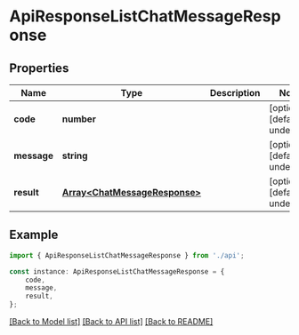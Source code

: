 # ApiResponseListChatMessageResponse


## Properties

Name | Type | Description | Notes
------------ | ------------- | ------------- | -------------
**code** | **number** |  | [optional] [default to undefined]
**message** | **string** |  | [optional] [default to undefined]
**result** | [**Array&lt;ChatMessageResponse&gt;**](ChatMessageResponse.md) |  | [optional] [default to undefined]

## Example

```typescript
import { ApiResponseListChatMessageResponse } from './api';

const instance: ApiResponseListChatMessageResponse = {
    code,
    message,
    result,
};
```

[[Back to Model list]](../README.md#documentation-for-models) [[Back to API list]](../README.md#documentation-for-api-endpoints) [[Back to README]](../README.md)
